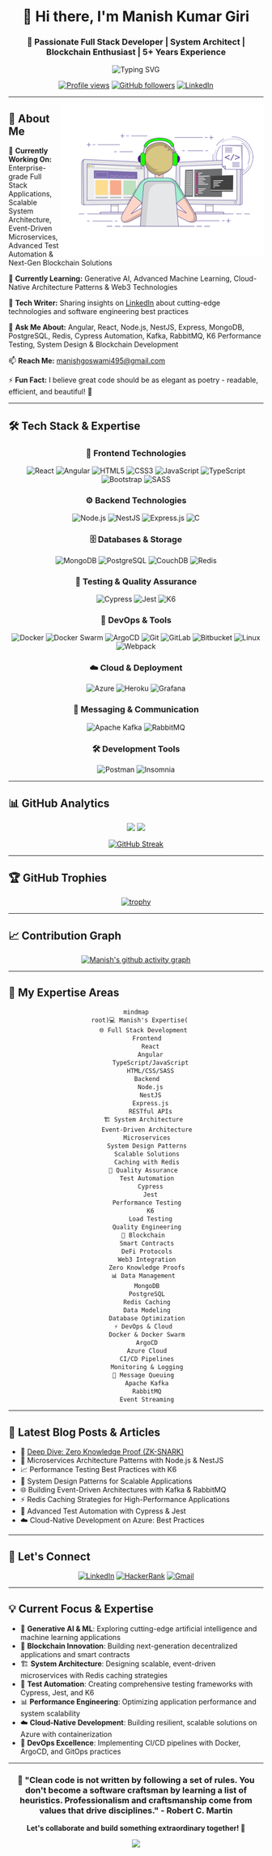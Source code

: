 <div align="center">
  
# 👋 Hi there, I'm Manish Kumar Giri

### 🚀 Passionate Full Stack Developer | System Architect | Blockchain Enthusiast | 5+ Years Experience

<img src="https://readme-typing-svg.herokuapp.com?font=Fira+Code&pause=1000&color=00D9FF&center=true&vCenter=true&width=500&lines=5%2B+Years+Experience;Full+Stack+Developer;System+Design+Expert;Blockchain+Developer;Test+Automation+Engineer;Performance+Testing+Specialist;Cloud+Architecture+Specialist" alt="Typing SVG" />

[![Profile views](https://komarev.com/ghpvc/?username=manish0502&label=Profile%20views&color=0e75b6&style=for-the-badge)](https://github.com/manish0502)
[![GitHub followers](https://img.shields.io/github/followers/manish0502?label=Followers&style=for-the-badge&color=blue)](https://github.com/manish0502)
[![LinkedIn](https://img.shields.io/badge/LinkedIn-Connect-blue?style=for-the-badge&logo=linkedin)](https://linkedin.com/in/manish-kumar-giri)

</div>

---

<img align="right" alt="Developer" width="400" src="https://raw.githubusercontent.com/devSouvik/devSouvik/master/gif3.gif">

## 🎯 About Me

🔭 **Currently Working On:** Enterprise-grade Full Stack Applications, Scalable System Architecture, Event-Driven Microservices, Advanced Test Automation & Next-Gen Blockchain Solutions

🌱 **Currently Learning:** Generative AI, Advanced Machine Learning, Cloud-Native Architecture Patterns & Web3 Technologies

📝 **Tech Writer:** Sharing insights on [LinkedIn](https://www.linkedin.com/pulse/deep-dive-zero-knowledge-proof-zk-snark-manish-kumar-giri-/) about cutting-edge technologies and software engineering best practices

💬 **Ask Me About:** Angular, React, Node.js, NestJS, Express, MongoDB, PostgreSQL, Redis, Cypress Automation, Kafka, RabbitMQ, K6 Performance Testing, System Design & Blockchain Development

📫 **Reach Me:** [manishgoswami495@gmail.com](mailto:manishgoswami495@gmail.com)

⚡ **Fun Fact:** I believe great code should be as elegant as poetry - readable, efficient, and beautiful! 🎨

---

## 🛠️ Tech Stack & Expertise

<div align="center">

### 🎨 Frontend Technologies
![React](https://img.shields.io/badge/React-20232A?style=for-the-badge&logo=react&logoColor=61DAFB)
![Angular](https://img.shields.io/badge/Angular-DD0031?style=for-the-badge&logo=angular&logoColor=white)
![HTML5](https://img.shields.io/badge/HTML5-E34F26?style=for-the-badge&logo=html5&logoColor=white)
![CSS3](https://img.shields.io/badge/CSS3-1572B6?style=for-the-badge&logo=css3&logoColor=white)
![JavaScript](https://img.shields.io/badge/JavaScript-F7DF1E?style=for-the-badge&logo=javascript&logoColor=black)
![TypeScript](https://img.shields.io/badge/TypeScript-007ACC?style=for-the-badge&logo=typescript&logoColor=white)
![Bootstrap](https://img.shields.io/badge/Bootstrap-563D7C?style=for-the-badge&logo=bootstrap&logoColor=white)
![SASS](https://img.shields.io/badge/SASS-hotpink.svg?style=for-the-badge&logo=SASS&logoColor=white)

### ⚙️ Backend Technologies
![Node.js](https://img.shields.io/badge/Node.js-43853D?style=for-the-badge&logo=node.js&logoColor=white)
![NestJS](https://img.shields.io/badge/nestjs-%23E0234E.svg?style=for-the-badge&logo=nestjs&logoColor=white)
![Express.js](https://img.shields.io/badge/Express.js-404D59?style=for-the-badge&logo=express&logoColor=white)
![C](https://img.shields.io/badge/C-00599C?style=for-the-badge&logo=c&logoColor=white)

### 🗄️ Databases & Storage
![MongoDB](https://img.shields.io/badge/MongoDB-4EA94B?style=for-the-badge&logo=mongodb&logoColor=white)
![PostgreSQL](https://img.shields.io/badge/PostgreSQL-316192?style=for-the-badge&logo=postgresql&logoColor=white)
![CouchDB](https://img.shields.io/badge/CouchDB-E42528?style=for-the-badge&logo=apache-couchdb&logoColor=white)
![Redis](https://img.shields.io/badge/redis-%23DD0031.svg?style=for-the-badge&logo=redis&logoColor=white)

### 🧪 Testing & Quality Assurance
![Cypress](https://img.shields.io/badge/Cypress-17202C?style=for-the-badge&logo=cypress&logoColor=white)
![Jest](https://img.shields.io/badge/Jest-323330?style=for-the-badge&logo=Jest&logoColor=white)
![K6](https://img.shields.io/badge/K6-7D64FF?style=for-the-badge&logo=k6&logoColor=white)

### 🔧 DevOps & Tools
![Docker](https://img.shields.io/badge/Docker-2496ED?style=for-the-badge&logo=docker&logoColor=white)
![Docker Swarm](https://img.shields.io/badge/Docker%20Swarm-2496ED?style=for-the-badge&logo=docker&logoColor=white)
![ArgoCD](https://img.shields.io/badge/Argo%20CD-1e0b3e?style=for-the-badge&logo=argo&logoColor=#00D4AA)
![Git](https://img.shields.io/badge/GIT-E44C30?style=for-the-badge&logo=git&logoColor=white)
![GitLab](https://img.shields.io/badge/gitlab-%23181717.svg?style=for-the-badge&logo=gitlab&logoColor=white)
![Bitbucket](https://img.shields.io/badge/bitbucket-%230047B3.svg?style=for-the-badge&logo=bitbucket&logoColor=white)
![Linux](https://img.shields.io/badge/Linux-FCC624?style=for-the-badge&logo=linux&logoColor=black)
![Webpack](https://img.shields.io/badge/webpack-%238DD6F9.svg?style=for-the-badge&logo=webpack&logoColor=black)

### ☁️ Cloud & Deployment
![Azure](https://img.shields.io/badge/azure-%230072C6.svg?style=for-the-badge&logo=microsoftazure&logoColor=white)
![Heroku](https://img.shields.io/badge/Heroku-430098?style=for-the-badge&logo=heroku&logoColor=white)
![Grafana](https://img.shields.io/badge/grafana-%23F46800.svg?style=for-the-badge&logo=grafana&logoColor=white)

### 🔗 Messaging & Communication
![Apache Kafka](https://img.shields.io/badge/Apache%20Kafka-000?style=for-the-badge&logo=apachekafka)
![RabbitMQ](https://img.shields.io/badge/Rabbitmq-FF6600?style=for-the-badge&logo=rabbitmq&logoColor=white)

### 🛠️ Development Tools
![Postman](https://img.shields.io/badge/Postman-FF6C37?style=for-the-badge&logo=postman&logoColor=white)
![Insomnia](https://img.shields.io/badge/Insomnia-black?style=for-the-badge&logo=insomnia&logoColor=5849BE)

</div>

---

## 📊 GitHub Analytics

<div align="center">
  
<img height="180em" src="https://github-readme-stats.vercel.app/api?username=manish0502&show_icons=true&theme=radical&include_all_commits=true&count_private=true"/>
<img height="180em" src="https://github-readme-stats.vercel.app/api/top-langs/?username=manish0502&layout=compact&theme=radical"/>

</div>

<div align="center">
  
[![GitHub Streak](https://github-readme-streak-stats.herokuapp.com/?user=manish0502&theme=radical)](https://github.com/manish0502)

</div>

---

## 🏆 GitHub Trophies

<div align="center">
  
[![trophy](https://github-profile-trophy.vercel.app/?username=manish0502&theme=radical&no-frame=true&no-bg=false&margin-w=4)](https://github.com/manish0502)

</div>

---

## 📈 Contribution Graph

<div align="center">
  
[![Manish's github activity graph](https://github-readme-activity-graph.vercel.app/graph?username=manish0502&theme=react-dark)](https://github.com/manish0502)

</div>

---

## 🎯 My Expertise Areas

<div align="center">

```mermaid
mindmap
  root)💻 Manish's Expertise(
    🌐 Full Stack Development
      Frontend
        React
        Angular
        TypeScript/JavaScript
        HTML/CSS/SASS
      Backend
        Node.js
        NestJS
        Express.js
        RESTful APIs
    🏗️ System Architecture
      Event-Driven Architecture
      Microservices
      System Design Patterns
      Scalable Solutions
      Caching with Redis
    🧪 Quality Assurance
      Test Automation
        Cypress
        Jest
      Performance Testing
        K6
        Load Testing
      Quality Engineering
    🔗 Blockchain
      Smart Contracts
      DeFi Protocols
      Web3 Integration
      Zero Knowledge Proofs
    📊 Data Management
      MongoDB
      PostgreSQL
      Redis Caching
      Data Modeling
      Database Optimization
    ⚡ DevOps & Cloud
      Docker & Docker Swarm
      ArgoCD
      Azure Cloud
      CI/CD Pipelines
      Monitoring & Logging
    📡 Message Queuing
      Apache Kafka
      RabbitMQ
      Event Streaming
```

</div>

---

## 📝 Latest Blog Posts & Articles

- 🔗 [Deep Dive: Zero Knowledge Proof (ZK-SNARK)](https://www.linkedin.com/pulse/deep-dive-zero-knowledge-proof-zk-snark-manish-kumar-giri-/)
- 🚀 Microservices Architecture Patterns with Node.js & NestJS
- 📈 Performance Testing Best Practices with K6
- 🔧 System Design Patterns for Scalable Applications
- 🌐 Building Event-Driven Architectures with Kafka & RabbitMQ
- ⚡ Redis Caching Strategies for High-Performance Applications
- 🧪 Advanced Test Automation with Cypress & Jest
- ☁️ Cloud-Native Development on Azure: Best Practices

---

## 🤝 Let's Connect

<div align="center">

[![LinkedIn](https://img.shields.io/badge/LinkedIn-0077B5?style=for-the-badge&logo=linkedin&logoColor=white)](https://linkedin.com/in/manish-kumar-giri)
[![HackerRank](https://img.shields.io/badge/-Hackerrank-2EC866?style=for-the-badge&logo=HackerRank&logoColor=white)](https://www.hackerrank.com/manishgoswami495)
[![Gmail](https://img.shields.io/badge/Gmail-D14836?style=for-the-badge&logo=gmail&logoColor=white)](mailto:manishgoswami495@gmail.com)

</div>

---

## 💡 Current Focus & Expertise

- 🤖 **Generative AI & ML**: Exploring cutting-edge artificial intelligence and machine learning applications
- 🔐 **Blockchain Innovation**: Building next-generation decentralized applications and smart contracts
- 🏗️ **System Architecture**: Designing scalable, event-driven microservices with Redis caching strategies
- 🧪 **Test Automation**: Creating comprehensive testing frameworks with Cypress, Jest, and K6
- 📊 **Performance Engineering**: Optimizing application performance and system scalability
- ☁️ **Cloud-Native Development**: Building resilient, scalable solutions on Azure with containerization
- 🔄 **DevOps Excellence**: Implementing CI/CD pipelines with Docker, ArgoCD, and GitOps practices

---

<div align="center">

### 💫 "Clean code is not written by following a set of rules. You don't become a software craftsman by learning a list of heuristics. Professionalism and craftsmanship come from values that drive disciplines." - Robert C. Martin

**Let's collaborate and build something extraordinary together! 🚀**

[![](https://visitcount.itsvg.in/api?id=manish0502&icon=0&color=0)](https://visitcount.itsvg.in)

</div>
